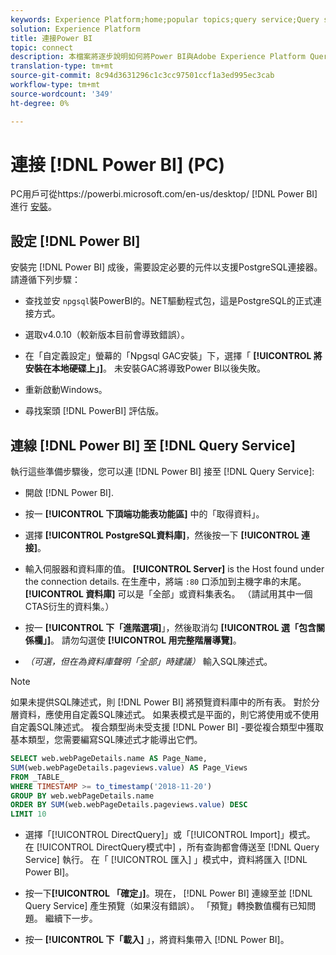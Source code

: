 ```yaml
---
keywords: Experience Platform;home;popular topics;query service;Query service;Power BI;power bi;connect to query service;
solution: Experience Platform
title: 連接Power BI
topic: connect
description: 本檔案將逐步說明如何將Power BI與Adobe Experience Platform Query Service連接。
translation-type: tm+mt
source-git-commit: 8c94d3631296c1c3cc97501ccf1a3ed995ec3cab
workflow-type: tm+mt
source-wordcount: '349'
ht-degree: 0%

---
```



# 連接 [!DNL Power BI] (PC)

PC用戶可從https://powerbi.microsoft.com/en-us/desktop/ [!DNL Power BI] 進行 [安裝](https://powerbi.microsoft.com/en-us/desktop/)。

## 設定 [!DNL Power BI]

安裝完 [!DNL Power BI] 成後，需要設定必要的元件以支援PostgreSQL連接器。 請遵循下列步驟：

- 查找並安 `npgsql`裝PowerBI的。NET驅動程式包，這是PostgreSQL的正式連接方式。

- 選取v4.0.10（較新版本目前會導致錯誤）。

- 在「自定義設定」螢幕的「Npgsql GAC安裝」下，選擇「 **[!UICONTROL 將安裝在本地硬碟上」]**。 未安裝GAC將導致Power BI以後失敗。

- 重新啟動Windows。

- 尋找案頭 [!DNL PowerBI] 評估版。

## 連線 [!DNL Power BI] 至 [!DNL Query Service]

執行這些準備步驟後，您可以連 [!DNL Power BI] 接至 [!DNL Query Service]:

- 開啟 [!DNL Power BI].

- 按一 **[!UICONTROL 下頂端功能表功能區]** 中的「取得資料」。

- 選擇 **[!UICONTROL PostgreSQL資料庫]**，然後按一下 **[!UICONTROL 連接]**。

- 輸入伺服器和資料庫的值。 **[!UICONTROL Server]** is the Host found under the connection details. 在生產中，將端 `:80` 口添加到主機字串的末尾。 **[!UICONTROL 資料庫]** 可以是「全部」或資料集表名。 （請試用其中一個CTAS衍生的資料集。）

- 按一 **[!UICONTROL 下「進階選項]**」，然後取消勾 **[!UICONTROL 選「包含關係欄」]**。 請勿勾選使 **[!UICONTROL 用完整階層導覽]**。

- *（可選，但在為資料庫聲明「全部」時建議）* 輸入SQL陳述式。

>[!NOTE]
>
>如果未提供SQL陳述式，則 [!DNL Power BI] 將預覽資料庫中的所有表。 對於分層資料，應使用自定義SQL陳述式。 如果表模式是平面的，則它將使用或不使用自定義SQL陳述式。 複合類型尚未受支援 [!DNL Power BI] -要從複合類型中獲取基本類型，您需要編寫SQL陳述式才能導出它們。

```sql
SELECT web.webPageDetails.name AS Page_Name, 
SUM(web.webPageDetails.pageviews.value) AS Page_Views 
FROM _TABLE_ 
WHERE TIMESTAMP >= to_timestamp('2018-11-20')
GROUP BY web.webPageDetails.name 
ORDER BY SUM(web.webPageDetails.pageviews.value) DESC 
LIMIT 10
```

- 選擇「[!UICONTROL DirectQuery]」或「[!UICONTROL Import]」模式。 在 [!UICONTROL DirectQuery模式中] ，所有查詢都會傳送至 [!DNL Query Service] 執行。 在「 [!UICONTROL 匯入] 」模式中，資料將匯入 [!DNL Power BI]。

- 按一下&#x200B;**[!UICONTROL 「確定」]**。現在， [!DNL Power BI] 連線至並 [!DNL Query Service] 產生預覽（如果沒有錯誤）。 「預覽」轉換數值欄有已知問題。 繼續下一步。

- 按一 **[!UICONTROL 下「載入]** 」，將資料集帶入 [!DNL Power BI]。

